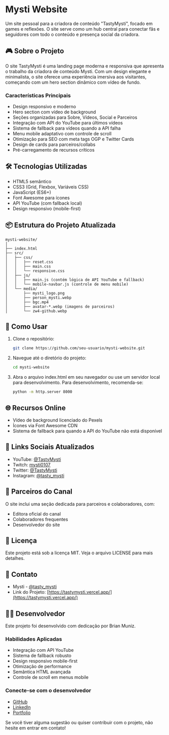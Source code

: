# Mysti Website

Um site pessoal para a criadora de conteúdo "TastyMysti", focado em games e reflexões. O site serve como um hub central para conectar fãs e seguidores com todo o conteúdo e presença social da criadora.

## 🎮 Sobre o Projeto

O site TastyMysti é uma landing page moderna e responsiva que apresenta o trabalho da criadora de conteúdo Mysti. Com um design elegante e minimalista, o site oferece uma experiência imersiva aos visitantes, começando com um hero section dinâmico com vídeo de fundo.

### Características Principais

- Design responsivo e moderno
- Hero section com vídeo de background
- Seções organizadas para Sobre, Vídeos, Social e Parceiros
- Integração com API do YouTube para últimos vídeos
- Sistema de fallback para vídeos quando a API falha
- Menu mobile adaptativo com controle de scroll
- Otimização para SEO com meta tags OGP e Twitter Cards
- Design de cards para parceiros/collabs
- Pré-carregamento de recursos críticos

## 🛠️ Tecnologias Utilizadas

- HTML5 semântico
- CSS3 (Grid, Flexbox, Variáveis CSS)
- JavaScript (ES6+)
- Font Awesome para ícones
- API YouTube (com fallback local)
- Design responsivo (mobile-first)

## 📦 Estrutura do Projeto Atualizada

```
mysti-website/
│
├── index.html
├── src/
│   ├── css/
│   │   ├── reset.css
│   │   ├── main.css
│   │   └── responsive.css
│   ├── js/
│   │   ├── main.js (contém lógica de API YouTube e fallback)
│   │   └── mobile-navbar.js (controle de menu mobile)
│   └── media/
│       ├── mysti_logo.png
│       ├── person_mysti.webp
│       ├── bgc.mp4
│       ├── avatar-*.webp (imagens de parceiros)
│       └── zw4-github.webp
```

## 🚀 Como Usar

1. Clone o repositório:
   ```bash
   git clone https://github.com/seu-usuario/mysti-website.git
   ```

2. Navegue até o diretório do projeto:
   ```bash
   cd mysti-website
   ```

3. Abra o arquivo index.html em seu navegador ou use um servidor local para desenvolvimento.
   Para desenvolvimento, recomenda-se:
   ```bash
   python -m http.server 8000
   ```

## 🌐 Recursos Online

- Vídeo de background licenciado do Pexels
- Ícones via Font Awesome CDN
- Sistema de fallback para quando a API do YouTube não está disponível

## 🔗 Links Sociais Atualizados

- YouTube: [@TastyMysti](https://youtube.com/@TastyMysti)
- Twitch: [mysti0107](https://twitch.tv/mysti0107)
- Twitter: [@TastyMysti](https://twitter.com/TastyMysti)
- Instagram: [@tasty_mysti](https://instagram.com/tasty_mysti)

## 🤝 Parceiros do Canal

O site inclui uma seção dedicada para parceiros e colaboradores, com:
- Editora oficial do canal
- Colaboradores frequentes
- Desenvolvedor do site

## 📝 Licença

Este projeto está sob a licença MIT. Veja o arquivo LICENSE para mais detalhes.

## 📧 Contato

- Mysti - [@tasty_mysti](https://instagram.com/tasty_mysti)
- Link do Projeto: [https://tastymysti.vercel.app/](https://tastymysti.vercel.app/)

## 👨‍💻 Desenvolvedor

Este projeto foi desenvolvido com dedicação por Brian Muniz.

### Habilidades Aplicadas

- Integração com API YouTube
- Sistema de fallback robusto
- Design responsivo mobile-first
- Otimização de performance
- Semântica HTML avançada
- Controle de scroll em menus mobile

### Conecte-se com o desenvolvedor

- [GitHub](https://github.com/BrianMunizSilveira)
- [LinkedIn](www.linkedin.com/in/brian-muniz-silveira)
- [Portfolio](https://repositorio-sigma-six.vercel.app/)

Se você tiver alguma sugestão ou quiser contribuir com o projeto, não hesite em entrar em contato!
